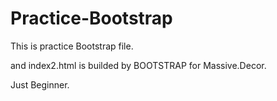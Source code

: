# Practice-Bootstrap

This is practice Bootstrap file.

and index2.html is builded by BOOTSTRAP for Massive.Decor.

Just Beginner.
